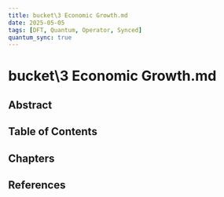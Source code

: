 ```yaml
---
title: bucket\3 Economic Growth.md
date: 2025-05-05
tags: [DFT, Quantum, Operator, Synced]
quantum_sync: true
---
```

# bucket\3 Economic Growth.md

## Abstract

## Table of Contents

## Chapters

## References


